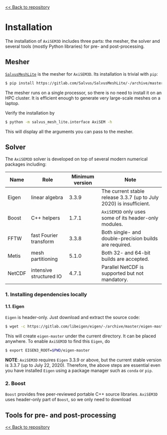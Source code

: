 [<< Back to repository](https://github.com/kuangdai/AxiSEM-3D)


# Installation

The installation of `AxiSEM3D` includes three parts: the mesher, the solver and several tools (mostly Python libraries) for pre- and post-processing. 


## Mesher

[`SalvusMeshLite`](https://gitlab.com/Salvus/SalvusMeshLite) is the mesher for `AxiSEM3D`. Its installation is trivial with `pip`: 

```bash
$ pip install https://gitlab.com/Salvus/SalvusMeshLite/-/archive/master/SalvusMeshLite-master.zip
```

The mesher runs on a single processor, so there is no need to install it on an HPC cluster. It is efficient enough to generate very large-scale meshes on a laptop.

Verify the installation by

```bash
$ python -m salvus_mesh_lite.interface AxiSEM -h
```

This will display all the arguments you can pass to the mesher. 


## Solver

The `AxiSEM3D` solver is developed on top of several modern numerical packages including:

Name|Role|Minimum version|Note
--- | --- | ---|---
Eigen | linear algebra | 3.3.9 | The current stable release 3.3.7 (up to July 2020) is insufficient.
Boost | C++ helpers | 1.7.1 | `AxiSEM3D` only uses some of its header-only modules.
FFTW | fast Fourier transform | 3.3.8 | Both single- and double-precision builds are required.
Metis | mesh partitioning | 5.1.0 | Both 32- and 64-bit builds are accepted.
NetCDF | intensive structured IO | 4.7.1 | Parallel NetCDF is supported but not mandatory.





### 1. Installing dependencies locally
#### 1.1. Eigen

`Eigen` is header-only. Just download and extract the source code:

```bash
$ wget -c https://gitlab.com/libeigen/eigen/-/archive/master/eigen-master.tar.gz -O - | tar -xz
``` 

This will create `eigen-master` under the current directory. It can be placed anywhere. To enable `AxiSEM3D` to find this `Eigen`, do

```bash
$ export EIGEN3_ROOT=$PWD/eigen-master
``` 

<strong>NOTE</strong>: `AxiSEM3D` requires `Eigen` 3.3.9 or above, but the current stable version is 3.3.7 (up to July 22, 2020). Therefore, the above steps are essential even you have installed `Eigen` using a package manager such as `conda` or `pip`. 


### 2. Boost
`Boost` provides free peer-reviewed portable C++ source libraries. `AxiSEM3D` uses header-only part of `Boost`, so we only need to download  




## Tools for pre- and post-processing




[<< Back to repository](https://github.com/kuangdai/AxiSEM-3D)
<!--stackedit_data:
eyJoaXN0b3J5IjpbMTM2NDQwODE3NywtMTI3OTM1NDkxNCwxMj
E2MTk3MTQ1LC0xMzI3MDI2MjUwLC0xMzgxOTc0MzY4LDQ2Njg3
MDY4MiwtMTY0NzA3ODkwOSwtMTM4Mzc3MDIwNiwtMTc0OTA1OD
UwNSwxMzcxODg4NTgsLTMzMjc5NDg2NywtMTczNzU4NTE5NSwt
NTI4OTM1OTYxLDExMDcwNjg2NjAsLTIxMDA0NzE2NDcsLTIxNj
MyMTIzOCwyMjMwMDI3ODVdfQ==
-->